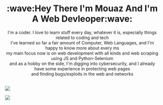 


<h1 align="center">
:wave:Hey There I'm Mouaz And I'm A Web Devleoper:wave:</h1>
<p align="center" >I'm a coder. I love to learn stuff every day, whatever it is, especially things related to coding and tech<br>
I've learned so far a fair amount of Computer, Web Languages, and I'm happy to know more about every ms<br>
my main focus now is on web development with all kinds and web scraping using JS and Python-Selenium<br>
and as a hobby on the side, I'm digging into cybersecurity, and I already have some experience in protecting web pages<br> and finding bugs/exploits in the web and networks</p><br>
<span align="center" ><img  src="https://github-readme-stats.vercel.app/api/?username=mtabanja&theme=radical" /></span>

<span align="center" ><img align="" src="https://github-readme-stats.vercel.app/api/top-langs/?username=mtabanja" /></span>
